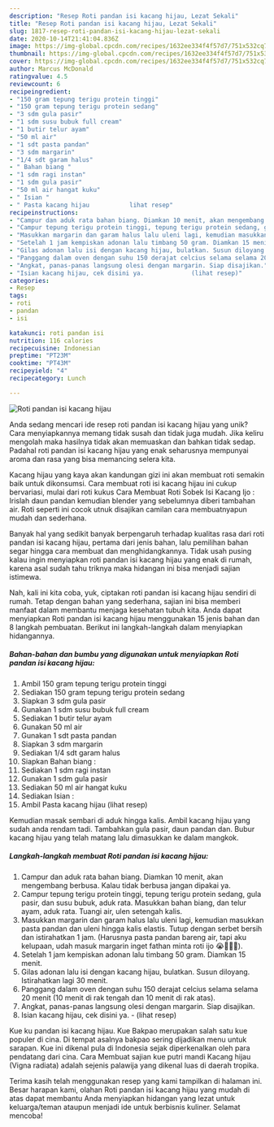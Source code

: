```yaml
---
description: "Resep Roti pandan isi kacang hijau, Lezat Sekali"
title: "Resep Roti pandan isi kacang hijau, Lezat Sekali"
slug: 1817-resep-roti-pandan-isi-kacang-hijau-lezat-sekali
date: 2020-10-14T21:41:04.836Z
image: https://img-global.cpcdn.com/recipes/1632ee334f4f57d7/751x532cq70/roti-pandan-isi-kacang-hijau-foto-resep-utama.jpg
thumbnail: https://img-global.cpcdn.com/recipes/1632ee334f4f57d7/751x532cq70/roti-pandan-isi-kacang-hijau-foto-resep-utama.jpg
cover: https://img-global.cpcdn.com/recipes/1632ee334f4f57d7/751x532cq70/roti-pandan-isi-kacang-hijau-foto-resep-utama.jpg
author: Marcus McDonald
ratingvalue: 4.5
reviewcount: 6
recipeingredient:
- "150 gram tepung terigu protein tinggi"
- "150 gram tepung terigu protein sedang"
- "3 sdm gula pasir"
- "1 sdm susu bubuk full cream"
- "1 butir telur ayam"
- "50 ml air"
- "1 sdt pasta pandan"
- "3 sdm margarin"
- "1/4 sdt garam halus"
- " Bahan biang "
- "1 sdm ragi instan"
- "1 sdm gula pasir"
- "50 ml air hangat kuku"
- " Isian "
- " Pasta kacang hijau           lihat resep"
recipeinstructions:
- "Campur dan aduk rata bahan biang. Diamkan 10 menit, akan mengembang berbusa. Kalau tidak berbusa jangan dipakai ya."
- "Campur tepung terigu protein tinggi, tepung terigu protein sedang, gula pasir, dan susu bubuk, aduk rata. Masukkan bahan biang, dan telur ayam, aduk rata. Tuangi air, ulen setengah kalis."
- "Masukkan margarin dan garam halus lalu uleni lagi, kemudian masukkan pasta pandan dan uleni hingga kalis elastis. Tutup dengan serbet bersih dan istirahatkan 1 jam. (Harusnya pasta pandan bareng air, tapi aku kelupaan, udah masuk margarin inget fathan minta roti ijo 😭🤣🤣🤣)."
- "Setelah 1 jam kempiskan adonan lalu timbang 50 gram. Diamkan 15 menit."
- "Gilas adonan lalu isi dengan kacang hijau, bulatkan. Susun diloyang. Istirahatkan lagi 30 menit."
- "Panggang dalam oven dengan suhu 150 derajat celcius selama selama 20 menit (10 menit di rak tengah dan 10 menit di rak atas)."
- "Angkat, panas-panas langsung olesi dengan margarin. Siap disajikan."
- "Isian kacang hijau, cek disini ya.             (lihat resep)"
categories:
- Resep
tags:
- roti
- pandan
- isi

katakunci: roti pandan isi 
nutrition: 116 calories
recipecuisine: Indonesian
preptime: "PT23M"
cooktime: "PT43M"
recipeyield: "4"
recipecategory: Lunch

---
```



![Roti pandan isi kacang hijau](https://img-global.cpcdn.com/recipes/1632ee334f4f57d7/751x532cq70/roti-pandan-isi-kacang-hijau-foto-resep-utama.jpg)

Anda sedang mencari ide resep roti pandan isi kacang hijau yang unik? Cara menyiapkannya memang tidak susah dan tidak juga mudah. Jika keliru mengolah maka hasilnya tidak akan memuaskan dan bahkan tidak sedap. Padahal roti pandan isi kacang hijau yang enak seharusnya mempunyai aroma dan rasa yang bisa memancing selera kita.

Kacang hijau yang kaya akan kandungan gizi ini akan membuat roti semakin baik untuk dikonsumsi. Cara membuat roti isi kacang hijau ini cukup bervariasi, mulai dari roti kukus Cara Membuat Roti Sobek Isi Kacang Ijo : Irislah daun pandan kemudian blender yang sebelumnya diberi tambahan air. Roti seperti ini cocok utnuk disajikan camilan cara membuatnyapun mudah dan sederhana.

Banyak hal yang sedikit banyak berpengaruh terhadap kualitas rasa dari roti pandan isi kacang hijau, pertama dari jenis bahan, lalu pemilihan bahan segar hingga cara membuat dan menghidangkannya. Tidak usah pusing kalau ingin menyiapkan roti pandan isi kacang hijau yang enak di rumah, karena asal sudah tahu triknya maka hidangan ini bisa menjadi sajian istimewa.


Nah, kali ini kita coba, yuk, ciptakan roti pandan isi kacang hijau sendiri di rumah. Tetap dengan bahan yang sederhana, sajian ini bisa memberi manfaat dalam membantu menjaga kesehatan tubuh kita. Anda dapat menyiapkan Roti pandan isi kacang hijau menggunakan 15 jenis bahan dan 8 langkah pembuatan. Berikut ini langkah-langkah dalam menyiapkan hidangannya.

<!--inarticleads1-->

##### Bahan-bahan dan bumbu yang digunakan untuk menyiapkan Roti pandan isi kacang hijau:

1. Ambil 150 gram tepung terigu protein tinggi
1. Sediakan 150 gram tepung terigu protein sedang
1. Siapkan 3 sdm gula pasir
1. Gunakan 1 sdm susu bubuk full cream
1. Sediakan 1 butir telur ayam
1. Gunakan 50 ml air
1. Gunakan 1 sdt pasta pandan
1. Siapkan 3 sdm margarin
1. Sediakan 1/4 sdt garam halus
1. Siapkan  Bahan biang :
1. Sediakan 1 sdm ragi instan
1. Gunakan 1 sdm gula pasir
1. Sediakan 50 ml air hangat kuku
1. Sediakan  Isian :
1. Ambil  Pasta kacang hijau           (lihat resep)


Kemudian masak sembari di aduk hingga kalis. Ambil kacang hijau yang sudah anda rendam tadi. Tambahkan gula pasir, daun pandan dan. Bubur kacang hijau yang telah matang lalu dimasukkan ke dalam mangkok. 

<!--inarticleads2-->

##### Langkah-langkah membuat Roti pandan isi kacang hijau:

1. Campur dan aduk rata bahan biang. Diamkan 10 menit, akan mengembang berbusa. Kalau tidak berbusa jangan dipakai ya.
1. Campur tepung terigu protein tinggi, tepung terigu protein sedang, gula pasir, dan susu bubuk, aduk rata. Masukkan bahan biang, dan telur ayam, aduk rata. Tuangi air, ulen setengah kalis.
1. Masukkan margarin dan garam halus lalu uleni lagi, kemudian masukkan pasta pandan dan uleni hingga kalis elastis. Tutup dengan serbet bersih dan istirahatkan 1 jam. (Harusnya pasta pandan bareng air, tapi aku kelupaan, udah masuk margarin inget fathan minta roti ijo 😭🤣🤣🤣).
1. Setelah 1 jam kempiskan adonan lalu timbang 50 gram. Diamkan 15 menit.
1. Gilas adonan lalu isi dengan kacang hijau, bulatkan. Susun diloyang. Istirahatkan lagi 30 menit.
1. Panggang dalam oven dengan suhu 150 derajat celcius selama selama 20 menit (10 menit di rak tengah dan 10 menit di rak atas).
1. Angkat, panas-panas langsung olesi dengan margarin. Siap disajikan.
1. Isian kacang hijau, cek disini ya. -             (lihat resep)


Kue ku pandan isi kacang hijau. Kue Bakpao merupakan salah satu kue populer di cina. Di tempat asalnya bakpao sering dijadikan menu untuk sarapan. Kue ini dikenal pula di Indonesia sejak diperkenalkan oleh para pendatang dari cina. Cara Membuat sajian kue putri mandi Kacang hijau (Vigna radiata) adalah sejenis palawija yang dikenal luas di daerah tropika. 

Terima kasih telah menggunakan resep yang kami tampilkan di halaman ini. Besar harapan kami, olahan Roti pandan isi kacang hijau yang mudah di atas dapat membantu Anda menyiapkan hidangan yang lezat untuk keluarga/teman ataupun menjadi ide untuk berbisnis kuliner. Selamat mencoba!
